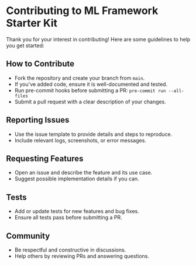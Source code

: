 # Contributing to ML Framework Starter Kit

Thank you for your interest in contributing! Here are some guidelines to help you get started:

## How to Contribute
- Fork the repository and create your branch from `main`.
- If you've added code, ensure it is well-documented and tested.
- Run pre-commit hooks before submitting a PR: `pre-commit run --all-files`
- Submit a pull request with a clear description of your changes.

## Reporting Issues
- Use the issue template to provide details and steps to reproduce.
- Include relevant logs, screenshots, or error messages.

## Requesting Features
- Open an issue and describe the feature and its use case.
- Suggest possible implementation details if you can.

## Tests
- Add or update tests for new features and bug fixes.
- Ensure all tests pass before submitting a PR.

## Community
- Be respectful and constructive in discussions.
- Help others by reviewing PRs and answering questions.
